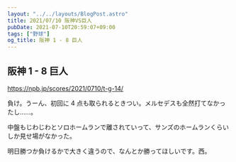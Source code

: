 ```yaml
---
layout: "../../layouts/BlogPost.astro"
title: 2021/07/10 阪神VS巨人
pubDate: 2021-07-10T20:59:07+09:00
tags: ["野球"]
og_title: 阪神 1 - 8 巨人
---
```


## 阪神 1 - 8 巨人

https://npb.jp/scores/2021/0710/t-g-14/

負け。うーん、初回に 4 点も取られるときつい。メルセデスも全然打てなかったし……。

中盤もじわじわとソロホームランで離されていって、サンズのホームランくらいしか見せ場がなかった。

明日勝つか負けるかで大きく違うので、なんとか勝ってほしいです。西。
